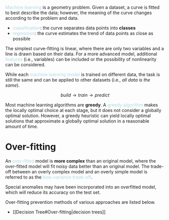 <span style = "color:lightblue">Machine learning</span> is a geometry problem. Given a dataset, a curve is fitted to best describe the data; however, the meaning of the curve changes according to the problem and data.
- <span style = "color:lightblue">classification</span>: the curve separates data points into **classes**
- <span style = "color:lightblue">regression</span>: the curve estimates the trend of data points as close as possible

The simplest curve-fitting is linear, where there are only two variables and a line is drawn based on their data. For a more advanced model, additional <span style = "color:lightblue">features</span> (i.e., variables) can be included or the possibility of nonlinearity can be considered.

While each <span style = "color:lightblue">machine learning model</span> is trained on different data, the task is still the same and can be applied to other datasets (i.e., *all data is the same*).

$$build\rightarrow train \rightarrow predict$$

Most machine learning algorithms are **greedy**. A <span style = "color:lightblue">greedy algorithm</span> makes the locally optimal choice at each stage, but it does not consider a globally optimal solution. However, a greedy heuristic can yield locally optimal solutions that approximate a globally optimal solution in a reasonable amount of time.

# Over-fitting
An <span style = "color:lightblue">over-fitted</span> model is **more complex** than an original model, where the over-fitted model will fit noisy data better than an original model. The trade-off between an overly complex model and an overly simple model is referred to as the <span style = "color:lightblue">bias-variance trade-off</span>.

Special anomalies may have been incorporated into an overfitted model, which will reduce its accuracy on the test set.

Over-fitting prevention methods of various approaches are listed below.
- [[Decision Tree#Over-fitting|decision trees]]
